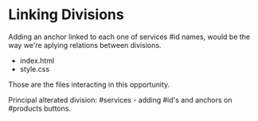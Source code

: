 # Linking Divisions

Adding an anchor linked to each one of services #id names, would be the way we're aplying relations between divisions.

- index.html
- style.css

Those are the files interacting in this opportunity.

Principal alterated division: #services - adding #id's and anchors on #products buttons.